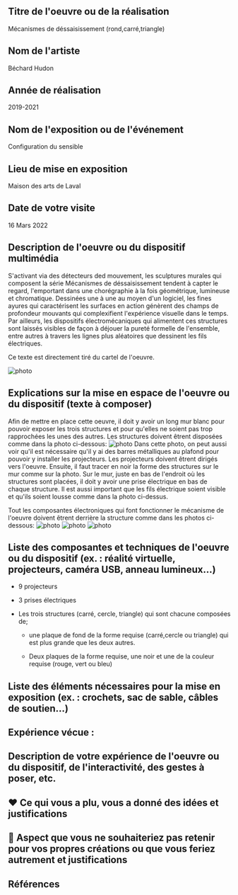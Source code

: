 
## Titre de l'oeuvre ou de la réalisation
Mécanismes de déssaisissement (rond,carré,triangle)
## Nom de l'artiste
Béchard Hudon
## Année de réalisation
2019-2021
## Nom de l'exposition ou de l'événement
Configuration du sensible
## Lieu de mise en exposition
Maison des arts de Laval
## Date de votre visite
16 Mars 2022
## Description de l'oeuvre ou du dispositif multimédia
S'activant via des détecteurs ded mouvement, les sculptures murales qui composent la série Mécanismes de déssaisissement tendent à capter le regard, l'emportant dans une chorégraphie à la fois géométrique, lumineuse et chromatique. Dessinées une à une au moyen d'un logiciel, les fines ayures qui caractérisent les surfaces en action génèrent des champs de profondeur mouvants qui complexifient l'expérience visuelle dans le temps. Par ailleurs, les dispositifs électromécaniques qui alimentent ces structures sont laissés visibles de façon à déjouer la pureté formelle de l'ensemble, entre autres à travers les lignes plus aléatoires que dessinent les fils électriques.


Ce texte est directement tiré du cartel de l'oeuvre.


![photo](MEDIA_BECHARD_HUDON/MEDIA_1280_720/cartel.png)
## Explications sur la mise en espace de l'oeuvre ou du dispositif (texte à composer)

Afin de mettre en place cette oeuvre, il doit y avoir un long mur blanc pour pouvoir exposer les trois structures et pour qu'elles ne soient pas trop rapprochées les unes des autres. Les structures doivent êtrent disposées comme dans la photo ci-dessous:
![photo](MEDIA_BECHARD_HUDON/MEDIA_1280_720/vue_densemble.png)
Dans cette photo, on peut aussi voir qu'il est nécessaire qu'il y ai des barres métalliques au plafond pour pouvoir y installer les projecteurs. Les projecteurs doivent êtrent dirigés vers l'oeuvre.
Ensuite, il faut tracer en noir la forme des structures sur le mur comme sur la photo.
Sur le mur, juste en bas de l'endroit où les structures sont placées, il doit y avoir une prise électrique en bas de chaque structure.
Il est aussi important que les fils électrique soient visible et qu'ils soient lousse comme dans la photo ci-dessus.


Tout les composantes électroniques qui font fonctionner le mécanisme de l'oeuvre doivent êtrent derrière la structure comme dans les photos ci-dessous:
![photo](MEDIA_BECHARD_HUDON/MEDIA_1280_720/carre_behind.png)
![photo](MEDIA_BECHARD_HUDON/MEDIA_1280_720/cercle_behind.png)
![photo](MEDIA_BECHARD_HUDON/MEDIA_1280_720/triangle_behind.png)
## Liste des composantes et techniques de l'oeuvre ou du dispositif (ex. : réalité virtuelle, projecteurs, caméra USB, anneau lumineux...)
- 9 projecteurs

- 3 prises électriques

- Les trois structures (carré, cercle, triangle) qui sont chacune composées de;

  - une plaque de fond de la forme requise (carré,cercle ou triangle) qui est plus grande que les deux autres.
 
  - Deux plaques de la forme requise, une noir et une de la couleur requise (rouge, vert ou bleu)
 







## Liste des éléments nécessaires pour la mise en exposition (ex. : crochets, sac de sable, câbles de soutien...)
## Expérience vécue :
## Description de votre expérience de l'oeuvre ou du dispositif, de l'interactivité, des gestes à poser, etc.
## ❤️ Ce qui vous a plu, vous a donné des idées et justifications
## 🤔 Aspect que vous ne souhaiteriez pas retenir pour vos propres créations ou que vous feriez autrement et justifications
## Références
